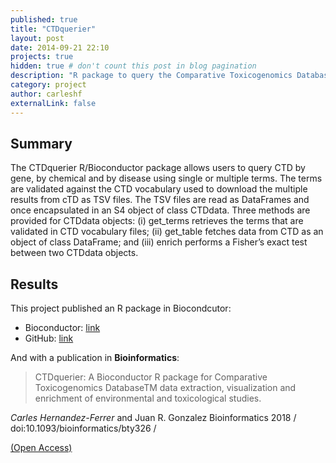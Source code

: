 ```yaml
---
published: true
title: "CTDquerier"
layout: post
date: 2014-09-21 22:10
projects: true
hidden: true # don't count this post in blog pagination
description: "R package to query the Comparative Toxicogenomics Database from R session and use its data for downstream or enrichment analysis."
category: project
author: carleshf
externalLink: false
---
```


## Summary

The CTDquerier R/Bioconductor package allows users to query CTD by gene, by chemical and by disease using single or multiple terms. The terms are validated against the CTD vocabulary used to download the multiple results from cTD as TSV files. The TSV files are read as DataFrames and once encapsulated in an S4 object of class CTDdata. Three methods are provided for CTDdata objects: (i) get_terms retrieves the terms that are validated in CTD vocabulary files; (ii) get_table fetches data from CTD as an object of class DataFrame; and (iii) enrich performs a Fisher’s exact test between two CTDdata objects.

## Results

This project published an R package in Biocondcutor:

* Bioconductor: [link](https://bioconductor.org/packages/release/bioc/html/CTDquerier.html)
* GitHub: [link](https://github.com/isglobal-brge/CTDquerier)

And with a publication in **Bioinformatics**:

> CTDquerier: A Bioconductor R package for Comparative Toxicogenomics DatabaseTM data extraction, visualization and enrichment of environmental and toxicological studies.

*Carles Hernandez-Ferrer* and Juan R. Gonzalez
Bioinformatics 2018 / doi:10.1093/bioinformatics/bty326 /

[(Open Access)](https://academic.oup.com/bioinformatics/advance-article/doi/10.1093/bioinformatics/bty326/4983065)